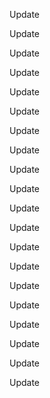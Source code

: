 Update

Update

Update

Update

Update

Update

Update

Update

Update

Update

Update

Update

Update

Update

Update

Update

Update

Update

Update

Update

